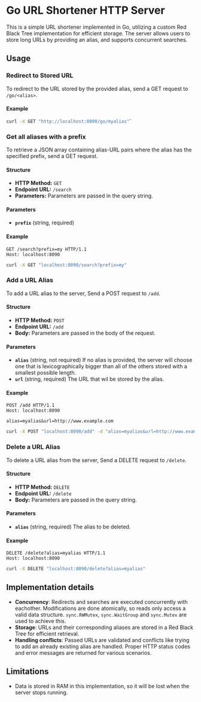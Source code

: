 # Go URL Shortener HTTP Server

This is a simple URL shortener implemented in Go, utilizing a custom Red Black Tree implementation for efficient storage. The server allows users to store long URLs by providing an alias, and supports concurrent searches.

## Usage

### Redirect to Stored URL

To redirect to the URL stored by the provided alias, send a GET request to `/go/<alias>`.

#### Example
``` bash
curl -X GET "http://localhost:8090/go/myalias"` 
```

### Get all aliases with a prefix

To retrieve a JSON array containing alias-URL pairs where the alias has the specified prefix, send a GET request.

#### Structure
- **HTTP Method:** `GET`
- **Endpoint URL:** `/search`
- **Parameters:** Parameters are passed in the query string.

#### Parameters
- **`prefix`** (string, required)

#### Example
```http
GET /search?prefix=my HTTP/1.1
Host: localhost:8090
```
```bash
curl -X GET "localhost:8090/search?prefix=my"
```


### Add a URL Alias

To add a URL alias to the server, Send a POST request to `/add`. 

#### Structure
- **HTTP Method:** `POST`
- **Endpoint URL:** `/add`
- **Body:** Parameters are passed in the body of the request.

#### Parameters
- **`alias`** (string, not required) If no alias is provided, the server will choose one that is lexicographically bigger than all of the others stored with a smallest possible length.
- **`url`** (string, required) The URL that wil be stored by the alias.

#### Example
```http
POST /add HTTP/1.1
Host: localhost:8090

alias=myalias&url=http://www.example.com
```
```bash
curl -X POST "localhost:8090/add" -d "alias=myalias&url=http://www.example.com"
```

### Delete a URL Alias

To delete a URL alias from the server, Send a DELETE request to `/delete`. 

#### Structure
- **HTTP Method:** `DELETE`
- **Endpoint URL:** `/delete`
- **Body:** Parameters are passed in the query string.

#### Parameters
- **`alias`** (string, required) The alias to be deleted.

#### Example
```http
DELETE /delete?alias=myalias HTTP/1.1
Host: localhost:8090
```
```bash
curl -X DELETE "localhost:8090/delete?alias=myalias"
```

## Implementation details
- **Concurrency**: Redirects and searches are executed concurrently with eachother. Modifications are done atomically, so reads only access a valid data structure. `sync.RWMutex`, `sync.WaitGroup` and `sync.Mutex` are used to achieve this.
- **Storage**: URLs and their corresponding aliases are stored in a Red Black Tree for efficient retrieval.
- **Handling conflicts**: Passed URLs are validated and conflicts like trying to add an already existing alias are handled. Proper HTTP status codes and error messages are returned for various scenarios.

## Limitations

- Data is stored in RAM in this implementation, so it will be lost when the server stops running.
